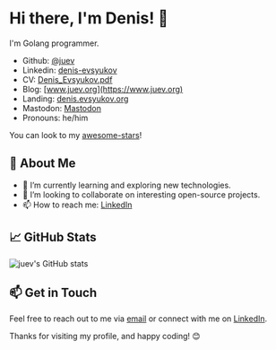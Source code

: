 # Hi there, I'm Denis! 👋

I'm Golang programmer.

* Github: [@juev](https://github.com/juev)
* Linkedin: [denis-evsyukov](https://www.linkedin.com/in/denis-evsyukov/)
* CV: [Denis_Evsyukov.pdf](https://github.com/juev/about.me/raw/master/Resume/Denis_Evsyukov.pdf)
* Blog: [www.juev.org](https://www.juev.org)
* Landing: [denis.evsyukov.org](https://denis.evsyukov.org)
* Mastodon: <a rel="me" href="https://infosec.exchange/@devsyukov">Mastodon</a>
* Pronouns: he/him

You can look to my [awesome-stars](https://github.com/juev/awesome-stars)!

## 🚀 About Me

- 🌱 I’m currently learning and exploring new technologies.
- 💼 I’m looking to collaborate on interesting open-source projects.
- 📫 How to reach me: [LinkedIn](https://linkedin.com/in/denis-evsyukov)

## 📈 GitHub Stats

![juev's GitHub stats](https://github-readme-stats.vercel.app/api?username=juev&show_icons=true&theme=radical)

## 📫 Get in Touch

Feel free to reach out to me via [email](mailto:denis@evsyukov.org) or connect with me on [LinkedIn](https://linkedin.com/in/denis-evsyukov).

Thanks for visiting my profile, and happy coding! 😊
